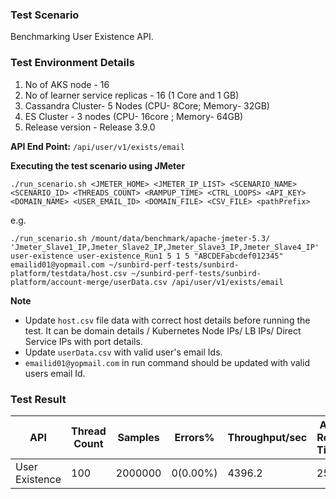### Test Scenario

Benchmarking User Existence API.


### Test Environment Details
1. No of AKS node - 16
2. No of learner service replicas - 16 (1 Core and 1 GB)
3. Cassandra Cluster- 5 Nodes (CPU- 8Core; Memory- 32GB)
4. ES Cluster - 3 nodes (CPU- 16core ; Memory- 64GB)
5. Release version - Release 3.9.0


**API End Point:** 
`/api/user/v1/exists/email`


**Executing the test scenario using JMeter**

```./run_scenario.sh <JMETER_HOME> <JMETER_IP_LIST> <SCENARIO_NAME> <SCENARIO_ID> <THREADS_COUNT> <RAMPUP_TIME> <CTRL_LOOPS> <API_KEY> <DOMAIN_NAME> <USER_EMAIL_ID> <DOMAIN_FILE> <CSV_FILE> <pathPrefix> ```


e.g.

```./run_scenario.sh /mount/data/benchmark/apache-jmeter-5.3/ 'Jmeter_Slave1_IP,Jmeter_Slave2_IP,Jmeter_Slave3_IP,Jmeter_Slave4_IP' user-existence user-existence_Run1 5 1 5 "ABCDEFabcdef012345" emailid01@yopmail.com ~/sunbird-perf-tests/sunbird-platform/testdata/host.csv ~/sunbird-perf-tests/sunbird-platform/account-merge/userData.csv /api/user/v1/exists/email```


**Note**
- Update `host.csv` file data with correct host details before running the test. It can be domain details / Kubernetes Node IPs/ LB IPs/ Direct Service IPs with port details.
- Update `userData.csv` with valid user's email Ids.
- `emailid01@yopmail.com` in run command should be updated with valid users email Id.


### Test Result

|API                |Thread Count|Samples |Errors%  |Throughput/sec|Avg Resp Time |95th pct |99th pct|
|-------------------|------------|--------|---------| -------------|--------------|---------|--------|
|User Existence     |100         |2000000 |0(0.00%) | 4396.2       | 25           |  214     |421      |
